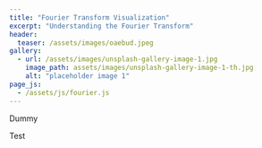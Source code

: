 ```yaml
---
title: "Fourier Transform Visualization"
excerpt: "Understanding the Fourier Transform"
header:
  teaser: /assets/images/oaebud.jpeg
gallery:
  - url: /assets/images/unsplash-gallery-image-1.jpg
    image_path: assets/images/unsplash-gallery-image-1-th.jpg
    alt: "placeholder image 1"
page_js:
  - /assets/js/fourier.js 
---
```


Dummy

<div id="canvasContainer1"></div>
<div id="canvasContainer2"></div>

Test